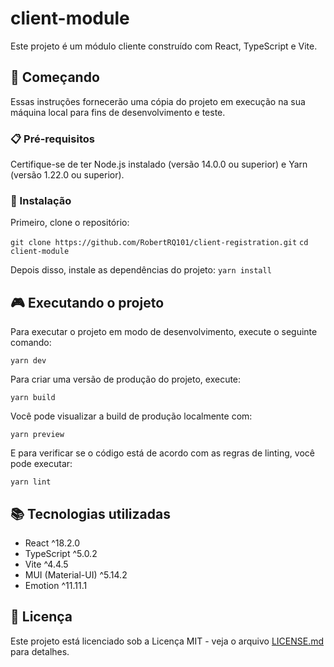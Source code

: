 # client-module

Este projeto é um módulo cliente construído com React, TypeScript e Vite.

## 🚀 Começando

Essas instruções fornecerão uma cópia do projeto em execução na sua máquina local para fins de desenvolvimento e teste.

### 📋 Pré-requisitos

Certifique-se de ter Node.js instalado (versão 14.0.0 ou superior) e Yarn (versão 1.22.0 ou superior).

### 🔧 Instalação

Primeiro, clone o repositório:

```git clone https://github.com/RobertRQ101/client-registration.git```
```cd client-module```

Depois disso, instale as dependências do projeto:
```yarn install```

## 🎮 Executando o projeto

Para executar o projeto em modo de desenvolvimento, execute o seguinte comando:

```yarn dev```

Para criar uma versão de produção do projeto, execute:

```yarn build```

Você pode visualizar a build de produção localmente com:

```yarn preview```

E para verificar se o código está de acordo com as regras de linting, você pode executar:

```yarn lint```


## 📚 Tecnologias utilizadas

- React ^18.2.0
- TypeScript ^5.0.2
- Vite ^4.4.5
- MUI (Material-UI) ^5.14.2
- Emotion ^11.11.1

## 📃 Licença

Este projeto está licenciado sob a Licença MIT - veja o arquivo [LICENSE.md](https://github.com/RobertRQ101/client-registration.git/blob/main/LICENSE.md) para detalhes.
